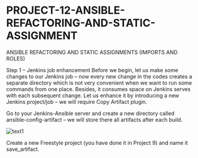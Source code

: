 # PROJECT-12-ANSIBLE-REFACTORING-AND-STATIC-ASSIGNMENT
ANSIBLE REFACTORING AND STATIC ASSIGNMENTS (IMPORTS AND ROLES)

Step 1 – Jenkins job enhancement
Before we begin, let us make some changes to our Jenkins job – now every new change in the codes creates a separate directory which is not very convenient when we want to run some commands from one place. Besides, it consumes space on Jenkins serves with each subsequent change. Let us enhance it by introducing a new Jenkins project/job – we will require Copy Artifact plugin.

Go to your Jenkins-Ansible server and create a new directory called ansible-config-artifact – we will store there all artifacts after each build.

![text1](https://user-images.githubusercontent.com/108102087/208252118-2f7ccba4-e2a8-4423-921f-7593718fac47.PNG)

Create a new Freestyle project (you have done it in Project 9) and name it save_artifact.

